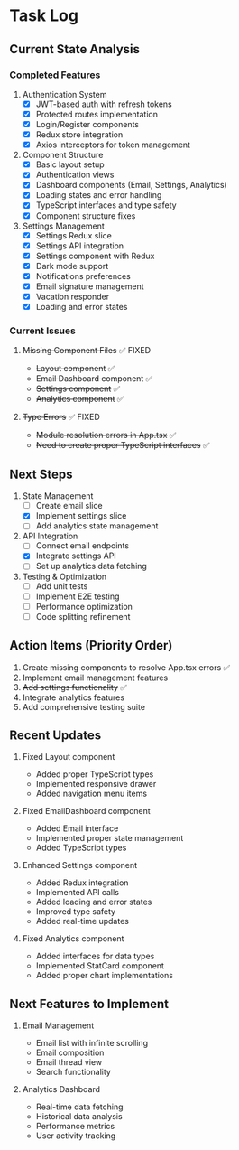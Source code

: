 # Task Log

## Current State Analysis
### Completed Features
1. Authentication System
   - [x] JWT-based auth with refresh tokens
   - [x] Protected routes implementation
   - [x] Login/Register components
   - [x] Redux store integration
   - [x] Axios interceptors for token management

2. Component Structure
   - [x] Basic layout setup
   - [x] Authentication views
   - [x] Dashboard components (Email, Settings, Analytics)
   - [x] Loading states and error handling
   - [x] TypeScript interfaces and type safety
   - [x] Component structure fixes

3. Settings Management
   - [x] Settings Redux slice
   - [x] Settings API integration
   - [x] Settings component with Redux
   - [x] Dark mode support
   - [x] Notifications preferences
   - [x] Email signature management
   - [x] Vacation responder
   - [x] Loading and error states

### Current Issues
1. ~~Missing Component Files~~ ✅ FIXED
   - ~~Layout component~~ ✅
   - ~~Email Dashboard component~~ ✅
   - ~~Settings component~~ ✅
   - ~~Analytics component~~ ✅

2. ~~Type Errors~~ ✅ FIXED
   - ~~Module resolution errors in App.tsx~~ ✅
   - ~~Need to create proper TypeScript interfaces~~ ✅

## Next Steps
1. State Management
   - [ ] Create email slice
   - [x] Implement settings slice
   - [ ] Add analytics state management

2. API Integration
   - [ ] Connect email endpoints
   - [x] Integrate settings API
   - [ ] Set up analytics data fetching

3. Testing & Optimization
   - [ ] Add unit tests
   - [ ] Implement E2E testing
   - [ ] Performance optimization
   - [ ] Code splitting refinement

## Action Items (Priority Order)
1. ~~Create missing components to resolve App.tsx errors~~ ✅
2. Implement email management features
3. ~~Add settings functionality~~ ✅
4. Integrate analytics features
5. Add comprehensive testing suite

## Recent Updates
1. Fixed Layout component
   - Added proper TypeScript types
   - Implemented responsive drawer
   - Added navigation menu items

2. Fixed EmailDashboard component
   - Added Email interface
   - Implemented proper state management
   - Added TypeScript types

3. Enhanced Settings component
   - Added Redux integration
   - Implemented API calls
   - Added loading and error states
   - Improved type safety
   - Added real-time updates

4. Fixed Analytics component
   - Added interfaces for data types
   - Implemented StatCard component
   - Added proper chart implementations

## Next Features to Implement
1. Email Management
   - Email list with infinite scrolling
   - Email composition
   - Email thread view
   - Search functionality

2. Analytics Dashboard
   - Real-time data fetching
   - Historical data analysis
   - Performance metrics
   - User activity tracking 